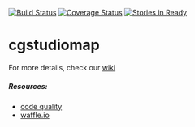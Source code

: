 [![Build Status](https://travis-ci.org/foutoucour/cgstudiomap.svg?branch=develop)](https://travis-ci.org/foutoucour/cgstudiomap)
[![Coverage Status](https://coveralls.io/repos/foutoucour/cgstudiomap/badge.png?branch=develop)](https://coveralls.io/r/foutoucour/cgstudiomap?branch=develop)
[![Stories in Ready](https://badge.waffle.io/foutoucour/cgstudiomap.png?label=ready&title=Ready)](http://waffle.io/foutoucour/cgstudiomap)


# cgstudiomap

For more details, check our [wiki](https://github.com/foutoucour/cgstudiomap/wiki)

##### Resources:
* [code quality](https://codeclimate.com/github/foutoucour/cgstudiomap)
* [waffle.io](https://waffle.io/foutoucour/cgstudiomap) 
